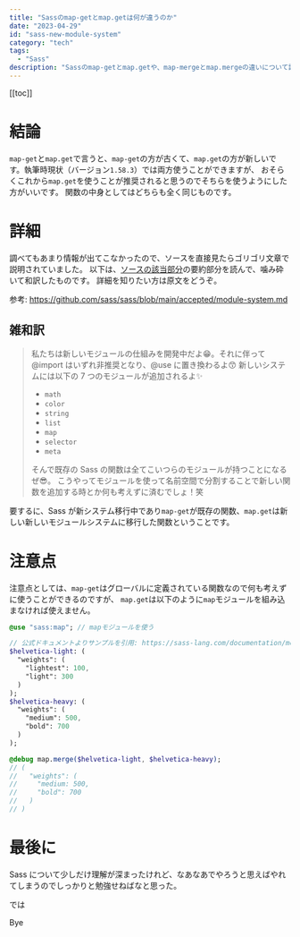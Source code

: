 ```yaml
---
title: "Sassのmap-getとmap.getは何が違うのか"
date: "2023-04-29"
id: "sass-new-module-system"
category: "tech"
tags:
  - "Sass"
description: "Sassのmap-getとmap.getや、map-mergeとmap.mergeの違いについて調べました。"
---
```


[[toc]]

# 結論

`map-get`と`map.get`で言うと、`map-get`の方が古くて、`map.get`の方が新しいです。執筆時現状（バージョン`1.58.3`）では両方使うことができますが、
おそらくこれから`map.get`を使うことが推奨されると思うのでそちらを使うようにした方がいいです。
関数の中身としてはどちらも全く同じものです。

# 詳細

調べてもあまり情報が出てこなかったので、ソースを直接見たらゴリゴリ文章で説明されていました。
以下は、[ソースの該当部分](https://github.com/sass/sass/blob/main/accepted/module-system.md)の要約部分を読んで、噛み砕いて和訳したものです。
詳細を知りたい方は原文をどうぞ。

参考: https://github.com/sass/sass/blob/main/accepted/module-system.md

## 雑和訳

> 私たちは新しいモジュールの仕組みを開発中だよ:grin:。それに伴って@import はいずれ非推奨となり、@use に置き換わるよ:kissing_smiling_eyes:
> 新しいシステムには以下の 7 つのモジュールが追加されるよ:sparkles:
>
> - `math`
> - `color`
> - `string`
> - `list`
> - `map`
> - `selector`
> - `meta`
>
> そんで既存の Sass の関数は全てこいつらのモジュールが持つことになるぜ:sunglasses:。
> こうやってモジュールを使って名前空間で分割することで新しい関数を追加する時とか何も考えずに済むでしょ！笑

要するに、Sass が新システム移行中であり`map-get`が既存の関数、`map.get`は新しい新しいモジュールシステムに移行した関数ということです。

# 注意点

注意点としては、`map-get`はグローバルに定義されている関数なので何も考えずに使うことができるのですが、
`map.get`は以下のように`map`モジュールを組み込まなければ使えません。

```sass
@use "sass:map"; // mapモジュールを使う

// 公式ドキュメントよりサンプルを引用: https://sass-lang.com/documentation/modules/map
$helvetica-light: (
  "weights": (
    "lightest": 100,
    "light": 300
  )
);
$helvetica-heavy: (
  "weights": (
    "medium": 500,
    "bold": 700
  )
);

@debug map.merge($helvetica-light, $helvetica-heavy);
// (
//   "weights": (
//     "medium: 500,
//     "bold": 700
//   )
// )

```

# 最後に

Sass について少しだけ理解が深まったけれど、なあなあでやろうと思えばやれてしまうのでしっかりと勉強せねばなと思った。

では

Bye
